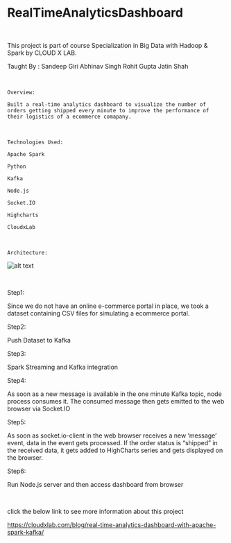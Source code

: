 # RealTimeAnalyticsDashboard

</br>

This project is part of course Specialization in Big Data with Hadoop & Spark by CLOUD X LAB.

Taught By : Sandeep Giri  Abhinav Singh  Rohit Gupta  Jatin Shah

</br>

    Overview:

    Built a real-time analytics dashboard to visualize the number of orders getting shipped every minute to improve the performance of their logistics of a ecommerce comapany.



<br>

    Technologies Used:

    Apache Spark 

    Python

    Kafka 

    Node.js

   	Socket.IO  

   	Highcharts 

   	CloudxLab 


</br>

    Architecture:

![alt text](https://github.com/RepakaRamateja/RealTimeAnalyticsDashboard/blob/master/architecture.png)

</br>

 Step1:

 Since we do not have an online e-commerce portal in place, we took a dataset containing CSV files for simulating a ecommerce portal.

 Step2:

 Push Dataset to Kafka

 Step3:

 Spark Streaming and Kafka integration

 Step4:

 As soon as a new message is available in the one minute Kafka topic, node process consumes it. The consumed message then gets emitted to the web browser via Socket.IO

 Step5:

 As soon as socket.io-client in the web browser receives a new ‘message’ event, data in the event gets processed. If the order status is “shipped” in the received data, it gets added to HighCharts series and gets displayed on the browser.

 Step6:

 Run Node.js server  and then access dashboard from browser 


</br>

click the below link to see more information about this project 

https://cloudxlab.com/blog/real-time-analytics-dashboard-with-apache-spark-kafka/

 
</br>

